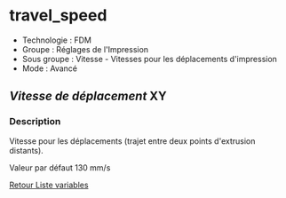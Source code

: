 # travel_speed

* Technologie : FDM
* Groupe : Réglages de l'Impression
* Sous groupe : Vitesse - Vitesses pour les déplacements d'impression
* Mode : Avancé

## *Vitesse de déplacement* XY

### Description

Vitesse pour les déplacements (trajet entre deux points d'extrusion distants).

Valeur par défaut 130 mm/s

[Retour Liste variables](variable_list.md)